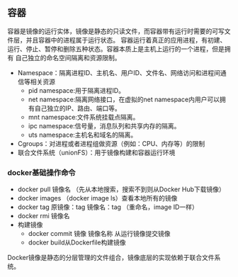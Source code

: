 ## 容器

容器是镜像的运行实体，镜像是静态的只读文件，而容器带有运行时需要的可写文件层，并且容器中的进程属于运行状态。
容器运行着真正的应用进程，有初建、运行、停止、暂停和删除五种状态。容器本质上是主机上运行的一个进程，但是拥有
自己独立的命名空间隔离和资源限制。

* Namespace：隔离进程ID、主机名、用户ID、文件名、网络访问和进程间通信等相关资源
    - pid namespace:用于隔离进程ID。
    - net namespace:隔离网络接口，在虚拟的net namespace内用户可以拥有自己独立的IP、路由、端口等。
    - mnt namespace:文件系统挂载点隔离。
    - ipc namespace:信号量，消息队列和共享内存的隔离。
    - uts namespace:主机名和域名的隔离。
* Cgroups：对进程或者进程组做资源（例如：CPU、内存等）的限制
* 联合文件系统（unionFS）：用于镜像构建和容器运行环境

### docker基础操作命令

* docker pull 镜像名 （先从本地搜索，搜索不到则从Docker Hub下载镜像）
* docker images （docker image ls）查看本地所有的镜像
* docker tag 原镜像：tag 镜像名：tag （重命名，image ID一样）
* docker rmi 镜像名
* 构建镜像
    - docker commit 镜像 镜像名称 从运行镜像提交镜像
    - docker build从Dockerfile构建镜像

Docker镜像是静态的分层管理的文件组合，镜像底层的实现依赖于联合文件系统。